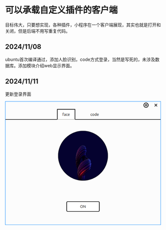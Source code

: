 # 可以承载自定义插件的客户端
目标伟大，只要想实现，各种插件，小程序在一个客户端展现，其实也就是打开和关闭，但是后端不用写重复代码。

## 2024/11/08

ubuntu首次编译通过，添加人脸识别，code方式登录，当然是写死的，未涉及数据库。添加模块介绍web显示界面。

## 2024/11/11

更新登录界面

![image-20241111092622962](resources/md/img.png)